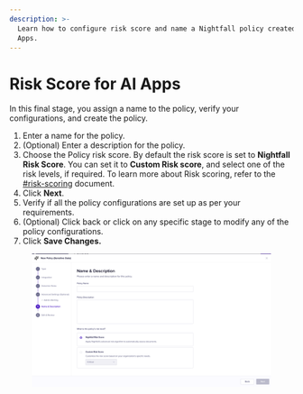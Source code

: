 ```yaml
---
description: >-
  Learn how to configure risk score and name a Nightfall policy created for AI
  Apps.
---
```


# Risk Score for AI Apps

In this final stage, you assign a name to the policy, verify your configurations, and create the policy.

1. Enter a name for the policy.
2. (Optional) Enter a description for the policy.
3. Choose the Policy risk score. By default the risk score is set to **Nightfall Risk Score**. You can set it to **Custom Risk score**, and select one of the risk levels, if required. To learn more about Risk scoring, refer to the [#risk-scoring](../../detection_platform/policies/risk_score.md#risk-scoring "mention") document.
4. Click **Next**.
5. Verify if all the policy configurations are set up as per your requirements.
6. (Optional) Click back or click on any specific stage to modify any of the policy configurations.
7. Click **Save Changes.**

<figure><img src="../../.gitbook/assets/image (1290).png" alt=""><figcaption></figcaption></figure>
